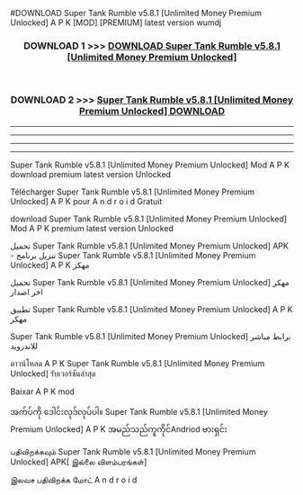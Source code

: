 #DOWNLOAD Super Tank Rumble v5.8.1  [Unlimited Money Premium Unlocked] A P K [MOD] [PREMIUM] latest version wumdj



<div align="center">

<h3>DOWNLOAD 1 >>> <a href="https://teeasianyam.web.app?sq=Super Tank Rumble v5.8.1  [Unlimited Money Premium Unlocked]">DOWNLOAD Super Tank Rumble v5.8.1  [Unlimited Money Premium Unlocked] </a></h3><br>

<h3>DOWNLOAD 2 >>> <a href="https://teeasianyam.web.app?sq=Super Tank Rumble v5.8.1  [Unlimited Money Premium Unlocked] ">Super Tank Rumble v5.8.1  [Unlimited Money Premium Unlocked]  DOWNLOAD </a></h3>

</div>


----------------------------------------------------------

----------------------------------------------------------

----------------------------------------------------------

----------------------------------------------------------


Super Tank Rumble v5.8.1  [Unlimited Money Premium Unlocked]  Mod A P K download premium latest version Unlocked

Télécharger Super Tank Rumble v5.8.1  [Unlimited Money Premium Unlocked]  A P K pour A n d r o i d Gratuit

download Super Tank Rumble v5.8.1  [Unlimited Money Premium Unlocked]  Mod A P K premium latest version Unlocked

تحميل Super Tank Rumble v5.8.1  [Unlimited Money Premium Unlocked]  APK - تنزيل برنامج Super Tank Rumble v5.8.1  [Unlimited Money Premium Unlocked]  A P K مهكر

تحميل Super Tank Rumble v5.8.1  [Unlimited Money Premium Unlocked]  مهكر اخر اصدار

تطبيق Super Tank Rumble v5.8.1  [Unlimited Money Premium Unlocked]  A P K مهكر

Super Tank Rumble v5.8.1  [Unlimited Money Premium Unlocked]  برابط مباشر للاندرويد

ดาวน์โหลด A P K Super Tank Rumble v5.8.1  [Unlimited Money Premium Unlocked]  รับเวอร์ชันล่าสุด

Baixar A P K mod

အက်ပ်ကို ဒေါင်းလုဒ်လုပ်ပါ။ Super Tank Rumble v5.8.1  [Unlimited Money Premium Unlocked]  A P K အမည်သည်ကူကိုင်Andriod ဗားရှင်း

பதிவிறக்கவும் Super Tank Rumble v5.8.1  [Unlimited Money Premium Unlocked]  APK[ இல்லை விளம்பரங்கள்] 
 
இலவச பதிவிறக்க மோட் A n d r o i d



